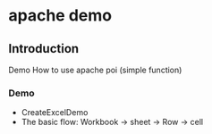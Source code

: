 # apache demo

## Introduction
Demo How to use apache poi (simple function)
 
### Demo
- CreateExcelDemo
- The basic flow: Workbook -> sheet -> Row -> cell